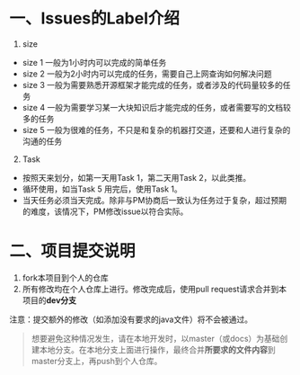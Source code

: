 一、Issues的Label介绍  
===

1. size  
  * size 1 一般为1小时内可以完成的简单任务  
  * size 2 一般为2小时内可以完成的任务，需要自己上网查询如何解决问题  
  * size 3 一般为需要熟悉开源框架才能完成的任务，或者涉及的代码量较多的任务  
  * size 4 一般为需要学习某一大块知识后才能完成的任务，或者需要写的文档较多的任务  
  * size 5 一般为很难的任务，不只是和复杂的机器打交道，还要和人进行复杂的沟通的任务  
2. Task  
  * 按照天来划分，如第一天用Task 1，第二天用Task 2，以此类推。  
  * 循环使用，如当Task 5 用完后，使用Task 1。  
  * 当天任务必须当天完成。除非与PM协商后一致认为任务过于复杂，超过预期的难度，该情况下，PM修改issue以符合实际。  

二、项目提交说明  
===

1. fork本项目到个人的仓库  
2. 所有修改均在个人仓库上进行。修改完成后，使用pull request请求合并到本项目的**dev分支**  

注意：提交额外的修改（如添加没有要求的java文件）将不会被通过。  
> 想要避免这种情况发生，请在本地开发时，以master（或docs）为基础创建本地分支。在本地分支上面进行操作，最终合并**所要求的文件内容**到master分支上，再push到个人仓库。
